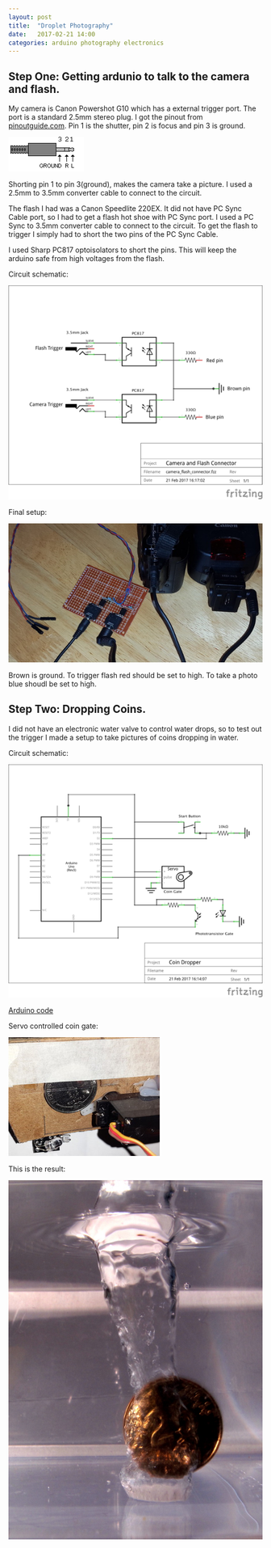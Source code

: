 ```yaml
---
layout: post
title:  "Droplet Photography"
date:   2017-02-21 14:00
categories: arduino photography electronics
---
```


## Step One: Getting ardunio to talk to the camera and flash.

My camera is Canon Powershot G10 which has a external trigger port. The port is a standard 2.5mm stereo plug. I got the pinout from [pinoutguide.com](http://pinoutguide.com/DigitalCameras/canon_350d_shutter_pinout.shtml). Pin 1 is the shutter, pin 2 is focus and pin 3 is ground.

![Camera trigger pinout](/assets/dropletphoto/triggerpinout.gif)

Shorting pin 1 to pin 3(ground), makes the camera take a picture. I used a 2.5mm to 3.5mm converter cable to connect to the circuit.

The flash I had was a Canon Speedlite 220EX. It did not have PC Sync Cable port, so I had to get a flash hot shoe with PC Sync port. I used a PC Sync to 3.5mm converter cable to connect to the circuit. To get the flash to trigger I simply had to short the two pins of the PC Sync Cable.

I used Sharp PC817 optoisolators to short the pins. This will keep the arduino safe from high voltages from the flash.

Circuit schematic:

![Camera Flash Connector Schematic](/assets/dropletphoto/camera_flash_connector_schematic.png)

Final setup:

![Final Setup of Camera and Flash](/assets/dropletphoto/camera_flash_setup.jpg)

Brown is ground. To trigger flash red should be set to high. To take a photo blue shoudl be set to high.

## Step Two: Dropping Coins.

I did not have an electronic water valve to control water drops, so to test out the trigger I made a setup to take pictures of coins dropping in water.

Circuit schematic:

![Coin dropper schematic](/assets/dropletphoto/coin_dropper_schem.png)

[Arduino code](https://github.com/aliaafee/droplet-photography/blob/master/arduino/CoinDropper/CoinDropper.ino)

Servo controlled coin gate:

![Coin gate](/assets/dropletphoto/coin_gate.jpg)

This is the result:

![Coin drop example](/assets/dropletphoto/coin_drop.jpg)

